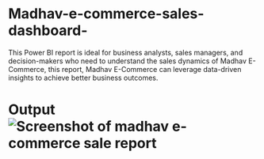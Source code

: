 # Madhav-e-commerce-sales-dashboard-
This Power BI report is ideal for business analysts, sales managers, and decision-makers who need to understand the sales dynamics of Madhav E-Commerce, this report, Madhav E-Commerce can leverage data-driven insights to achieve better business outcomes.
# Output ![Screenshot of madhav e- commerce sale report](https://github.com/preetitiwari7/Madhav-e-commerce-sales-dashboard-/assets/155829101/fd56c594-8cd8-43e3-b9ff-e5968515d699)
